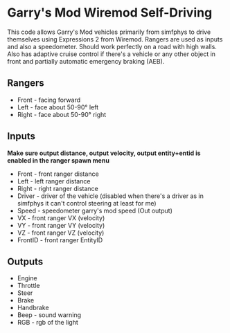 # Garry's Mod Wiremod Self-Driving
This code allows Garry's Mod vehicles primarily from simfphys to drive themselves using Expressions 2 from Wiremod. Rangers are used as inputs and also a speedometer. Should work perfectly on a road with high walls. Also has adaptive cruise control if there's a vehicle or any other object in front and partially automatic emergency braking (AEB).

## Rangers
* Front - facing forward
* Left - face about 50-90° left
* Right - face about 50-90° right

## Inputs
**Make sure output distance, output velocity, output entity+entid is enabled in the ranger spawn menu**

* Front - front ranger distance
* Left - left ranger distance
* Right - right ranger distance
* Driver - driver of the vehicle (disabled when there's a driver as in simfphys it can't control steering at least for me)
* Speed - speedometer garry's mod speed (Out output)
* VX - front ranger VX (velocity)
* VY - front ranger VY (velocity)
* VZ - front ranger VZ (velocity)
* FrontID - front ranger EntityID

## Outputs
* Engine
* Throttle
* Steer
* Brake
* Handbrake
* Beep - sound warning
* RGB - rgb of the light 